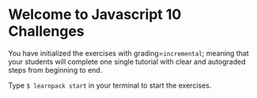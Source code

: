 # Welcome to Javascript 10 Challenges
You have initialized the exercises with grading=`incremental`; meaning that your students will complete one single tutorial with clear and autograded steps from beginning to end.

Type `$ learnpack start` in your terminal to start the exercises.